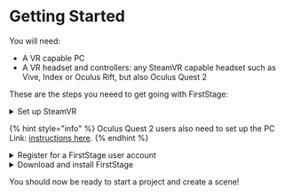 # Getting Started

You will need:

* A VR capable PC
* A VR headset and controllers: any SteamVR capable headset such as Vive, Index or Oculus Rift, but also Oculus Quest 2

These are the steps you neeed to get going with FirstStage:

<details>

<summary>Set up SteamVR</summary>

If you have a Vive or an Index headset, SteamVR will be installed while setting up your headset.

If you are using an Oculus Rift or Quest 2 or do not otherwise have SteamVR installed, you can [get it here](https://store.steampowered.com/app/250820/SteamVR/). You will also need to setup the link between the headset and the PC. You can download the [Oculus software here.](https://www.meta.com/gb/quest/setup/)

</details>

{% hint style="info" %}
Oculus Quest 2 users also need to set up the PC Link: [instructions here](setting-up-oculus.md).
{% endhint %}

<details>

<summary>Register for a FirstStage user account</summary>



</details>

<details>

<summary>Download and install FirstStage</summary>



</details>

You should now be ready to start a project and create a scene!
